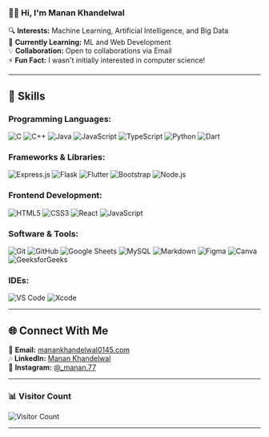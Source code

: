 ### **👋🏽 Hi, I'm Manan Khandelwal**  

🔍 **Interests:** Machine Learning, Artificial Intelligence, and Big Data  
🌱 **Currently Learning:** ML and Web Development  
💡 **Collaboration:** Open to collaborations via Email  
⚡ **Fun Fact:** I wasn't initially interested in computer science!  

---

## **🚀 Skills**  

### **Programming Languages:**  
![C](https://img.shields.io/badge/C-00599C?style=flat&logo=c&logoColor=white)
![C++](https://img.shields.io/badge/C++-00599C?style=flat&logo=c%2B%2B&logoColor=white)
![Java](https://img.shields.io/badge/Java-ED8B00?style=flat&logo=openjdk&logoColor=white)
![JavaScript](https://img.shields.io/badge/JavaScript-F7DF1E?style=flat&logo=javascript&logoColor=black)
![TypeScript](https://img.shields.io/badge/TypeScript-007ACC?style=flat&logo=typescript&logoColor=white)
![Python](https://img.shields.io/badge/Python-3776AB?style=flat&logo=python&logoColor=white)
![Dart](https://img.shields.io/badge/Dart-0175C2?style=flat&logo=dart&logoColor=white)

### **Frameworks & Libraries:**  
![Express.js](https://img.shields.io/badge/Express.js-000000?style=flat&logo=express&logoColor=white)
![Flask](https://img.shields.io/badge/Flask-000000?style=flat&logo=flask&logoColor=white)
![Flutter](https://img.shields.io/badge/Flutter-02569B?style=flat&logo=flutter&logoColor=white)
![Bootstrap](https://img.shields.io/badge/Bootstrap-7952B3?style=flat&logo=bootstrap&logoColor=white)
![Node.js](https://img.shields.io/badge/Node.js-339933?style=flat&logo=nodedotjs&logoColor=white)

### **Frontend Development:**  
![HTML5](https://img.shields.io/badge/HTML5-E34F26?style=flat&logo=html5&logoColor=white)
![CSS3](https://img.shields.io/badge/CSS3-1572B6?style=flat&logo=css3&logoColor=white)
![React](https://img.shields.io/badge/React-61DAFB?style=flat&logo=react&logoColor=black)
![JavaScript](https://img.shields.io/badge/JavaScript-F7DF1E?style=flat&logo=javascript&logoColor=black)

### **Software & Tools:**  
![Git](https://img.shields.io/badge/Git-F05032?style=flat&logo=git&logoColor=white)
![GitHub](https://img.shields.io/badge/GitHub-181717?style=flat&logo=github&logoColor=white)
![Google Sheets](https://img.shields.io/badge/Google%20Sheets-34A853?style=flat&logo=googlesheets&logoColor=white)
![MySQL](https://img.shields.io/badge/MySQL-4479A1?style=flat&logo=mysql&logoColor=white)
![Markdown](https://img.shields.io/badge/Markdown-000000?style=flat&logo=markdown&logoColor=white)
![Figma](https://img.shields.io/badge/Figma-F24E1E?style=flat&logo=figma&logoColor=white)
![Canva](https://img.shields.io/badge/Canva-00C4CC?style=flat&logo=canva&logoColor=white)
![GeeksforGeeks](https://img.shields.io/badge/GeeksforGeeks-008000?style=flat&logo=geeksforgeeks&logoColor=white)

### **IDEs:**  
![VS Code](https://img.shields.io/badge/VS%20Code-007ACC?style=flat&logo=visualstudiocode&logoColor=white)
![Xcode](https://img.shields.io/badge/Xcode-1575F9?style=flat&logo=xcode&logoColor=white)

---

## **🌐 Connect With Me**  
📧 **Email:** [manankhandelwal0145.com](mailto:manankhandelwal0145@gmail.com)  
🎶 **LinkedIn:** [Manan Khandelwal](https://www.linkedin.com/in/manan-khandelwal-00741)  
📸 **Instagram:** [@_manan.77](https://www.instagram.com/_manan.77/)  

---

### **📊 Visitor Count**  
![Visitor Count](https://komarev.com/ghpvc/?username=Maverick7728&label=Profile%20Views&color=blue&style=flat)  

---
